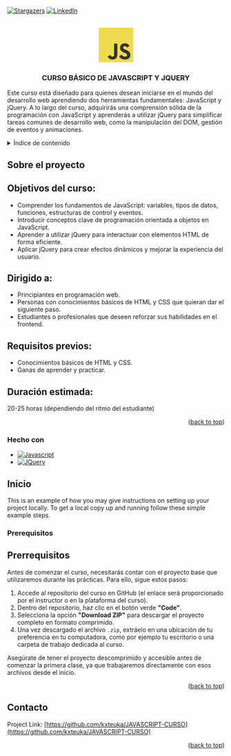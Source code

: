 <!-- Improved compatibility of back to top link: See: https://github.com/othneildrew/Best-README-Template/pull/73 -->

<a id="readme-top"></a>

<!--
*** Thanks for checking out the Best-README-Template. If you have a suggestion
*** that would make this better, please fork the repo and create a pull request
*** or simply open an issue with the tag "enhancement".
*** Don't forget to give the project a star!
*** Thanks again! Now go create something AMAZING! :D
-->

<!-- PROJECT SHIELDS -->
<!--
*** I'm using markdown "reference style" links for readability.
*** Reference links are enclosed in brackets [ ] instead of parentheses ( ).
*** See the bottom of this document for the declaration of the reference variables
*** for contributors-url, forks-url, etc. This is an optional, concise syntax you may use.
*** https://www.markdownguide.org/basic-syntax/#reference-style-links
-->

[![Stargazers][stars-shield]][stars-url]
[![LinkedIn][linkedin-shield]][linkedin-url]

<!-- PROJECT LOGO -->
<br />
<div align="center">
  <a href="https://github.com/kxteuka/JAVASCRIPT-CURSO">
    <img src="/logo.png" alt="Logo" width="80" height="80">
  </a>

<h3 align="center">CURSO BÁSICO DE JAVASCRIPT Y JQUERY</h3>

  <p align="left">
    Este curso está diseñado para quienes desean iniciarse en el mundo del desarrollo web aprendiendo dos herramientas fundamentales: JavaScript y jQuery. A lo largo del curso, adquirirás una comprensión sólida de la programación con JavaScript y aprenderás a utilizar jQuery para simplificar tareas comunes de desarrollo web, como la manipulación del DOM, gestión de eventos y animaciones.

<br />
  </p>
</div>

<!-- TABLE OF CONTENTS -->
<details>
  <summary>Índice de contenido</summary>
  <ol>
    <li>
        <a href="#about-the-project">Sobre el proyecto</a>
      <ul>
        <li><a href="#built-with">Hecho con</a></li>
      </ul>
    </li>
    <li>
      <a href="#getting-started">Inicio</a>
      <ul>
        <li><a href="#prerequisites">Prerequisitos</a></li>
      </ul>
    </li>
    <li><a href="#contact">Contact</a></li>
  </ol>
</details>

<!-- ABOUT THE PROJECT -->

## Sobre el proyecto

<h2>Objetivos del curso:</h2>
<ul>
  <li>Comprender los fundamentos de JavaScript: variables, tipos de datos, funciones, estructuras de control y eventos.</li>
  <li>Introducir conceptos clave de programación orientada a objetos en JavaScript.</li>
  <li>Aprender a utilizar jQuery para interactuar con elementos HTML de forma eficiente.</li>
  <li>Aplicar jQuery para crear efectos dinámicos y mejorar la experiencia del usuario.</li>
</ul>

<h2>Dirigido a:</h2>
<ul>
  <li>Principiantes en programación web.</li>
  <li>Personas con conocimientos básicos de HTML y CSS que quieran dar el siguiente paso.</li>
  <li>Estudiantes o profesionales que deseen reforzar sus habilidades en el frontend.</li>
</ul>

<h2>Requisitos previos:</h2>
<ul>
  <li>Conocimientos básicos de HTML y CSS.</li>
  <li>Ganas de aprender y practicar.</li>
</ul>

<h2>Duración estimada:</h2>
<p>20-25 horas (dependiendo del ritmo del estudiante)</p>

<p align="right">(<a href="#readme-top">back to top</a>)</p>

### Hecho con

- [![Javascript][Javascript.com]][Javascript-url]
- [![JQuery][JQuery.com]][JQuery-url]

<!-- GETTING STARTED -->

## Inicio

This is an example of how you may give instructions on setting up your project locally.
To get a local copy up and running follow these simple example steps.

### Prerequisitos

<h2>Prerrequisitos</h2>
<p>
  Antes de comenzar el curso, necesitarás contar con el proyecto base que utilizaremos durante las prácticas. Para ello, sigue estos pasos:
</p>
<ol>
  <li>Accede al repositorio del curso en GitHub (el enlace será proporcionado por el instructor o en la plataforma del curso).</li>
  <li>Dentro del repositorio, haz clic en el botón verde <strong>"Code"</strong>.</li>
  <li>Selecciona la opción <strong>"Download ZIP"</strong> para descargar el proyecto completo en formato comprimido.</li>
  <li>Una vez descargado el archivo <code>.zip</code>, extráelo en una ubicación de tu preferencia en tu computadora, como por ejemplo tu escritorio o una carpeta de trabajo dedicada al curso.</li>
</ol>
<p>
  Asegúrate de tener el proyecto descomprimido y accesible antes de comenzar la primera clase, ya que trabajaremos directamente con esos archivos desde el inicio.
</p>

<p align="right">(<a href="#readme-top">back to top</a>)</p>

<!-- CONTACT -->

## Contacto

Project Link: [https://github.com/kxteuka/JAVASCRIPT-CURSO](https://github.com/kxteuka/JAVASCRIPT-CURSO)

<p align="right">(<a href="#readme-top">back to top</a>)</p>

<!-- MARKDOWN LINKS & IMAGES -->
<!-- https://www.markdownguide.org/basic-syntax/#reference-style-links -->

[contributors-shield]: https://img.shields.io/github/contributors/kxteuka/JAVASCRIPT-CURSO.svg?style=for-the-badge
[contributors-url]: https://github.com/kxteuka/JAVASCRIPT-CURSO/graphs/contributors
[forks-shield]: https://img.shields.io/github/forks/kxteuka/JAVASCRIPT-CURSO.svg?style=for-the-badge
[forks-url]: https://github.com/kxteuka/JAVASCRIPT-CURSO/network/members
[stars-shield]: https://img.shields.io/github/stars/kxteuka/JAVASCRIPT-CURSO.svg?style=for-the-badge
[stars-url]: https://github.com/kxteuka/JAVASCRIPT-CURSO/stargazers
[issues-shield]: https://img.shields.io/github/issues/kxteuka/JAVASCRIPT-CURSO.svg?style=for-the-badge
[issues-url]: https://github.com/kxteuka/JAVASCRIPT-CURSO/issues
[license-shield]: https://img.shields.io/github/license/kxteuka/JAVASCRIPT-CURSO.svg?style=for-the-badge
[license-url]: https://github.com/kxteuka/JAVASCRIPT-CURSO/blob/master/LICENSE.txt
[linkedin-shield]: https://img.shields.io/badge/-LinkedIn-black.svg?style=for-the-badge&logo=linkedin&colorB=555
[linkedin-url]: https://linkedin.com/in/ivanlopezcabanas
[product-screenshot]: images/screenshot.png
[Next.js]: https://img.shields.io/badge/next.js-000000?style=for-the-badge&logo=nextdotjs&logoColor=white
[Next-url]: https://nextjs.org/
[React.js]: https://img.shields.io/badge/React-20232A?style=for-the-badge&logo=react&logoColor=61DAFB
[React-url]: https://reactjs.org/
[Vue.js]: https://img.shields.io/badge/Vue.js-35495E?style=for-the-badge&logo=vuedotjs&logoColor=4FC08D
[Vue-url]: https://vuejs.org/
[Angular.io]: https://img.shields.io/badge/Angular-DD0031?style=for-the-badge&logo=angular&logoColor=white
[Angular-url]: https://angular.io/
[Svelte.dev]: https://img.shields.io/badge/Svelte-4A4A55?style=for-the-badge&logo=svelte&logoColor=FF3E00
[Svelte-url]: https://svelte.dev/
[Laravel.com]: https://img.shields.io/badge/Laravel-FF2D20?style=for-the-badge&logo=laravel&logoColor=white
[Laravel-url]: https://laravel.com
[Bootstrap.com]: https://img.shields.io/badge/Bootstrap-563D7C?style=for-the-badge&logo=bootstrap&logoColor=white
[Bootstrap-url]: https://getbootstrap.com
[JQuery.com]: https://img.shields.io/badge/jQuery-0769AD?style=for-the-badge&logo=jquery&logoColor=white
[JQuery-url]: https://jquery.com
[Javascript.com]: https://img.shields.io/badge/JavaScript-F7DF1E?style=for-the-badge&logo=javascript&logoColor=black
[Javascript-url]: https://developer.mozilla.org/es/docs/Web/JavaScript
